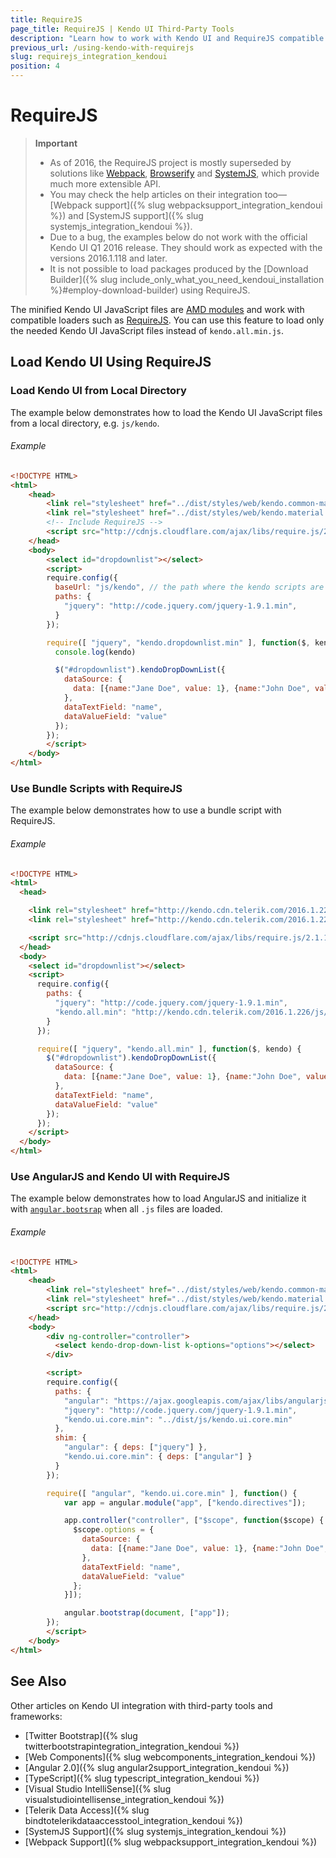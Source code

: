 ```yaml
---
title: RequireJS
page_title: RequireJS | Kendo UI Third-Party Tools
description: "Learn how to work with Kendo UI and RequireJS compatible loader."
previous_url: /using-kendo-with-requirejs
slug: requirejs_integration_kendoui
position: 4
---
```


# RequireJS

>**Important**
> * As of 2016, the RequireJS project is mostly superseded by solutions like [Webpack](http://webpack.github.io/), [Browserify](http://browserify.org/) and [SystemJS](https://github.com/systemjs/systemjs), which provide much more extensible API.
> * You may check the help articles on their integration too&mdash;[Webpack support]({% slug webpacksupport_integration_kendoui %}) and [SystemJS support]({% slug systemjs_integration_kendoui %}).
> * Due to a bug, the examples below do not work with the official Kendo UI Q1 2016 release. They should work as expected with the versions 2016.1.118 and later.
> * It is not possible to load packages produced by the [Download Builder]({% slug include_only_what_you_need_kendoui_installation %}#employ-download-builder) using RequireJS.

The minified Kendo UI JavaScript files are [AMD modules](https://en.wikipedia.org/wiki/Asynchronous_module_definition) and work with compatible loaders such as [RequireJS](http://requirejs.org/). You can use this feature to load only the needed Kendo UI JavaScript files instead of `kendo.all.min.js`.

## Load Kendo UI Using RequireJS



### Load Kendo UI from Local Directory

The example below demonstrates how to load the Kendo UI JavaScript files from a local directory, e.g. `js/kendo`.

###### Example

```html
<!DOCTYPE HTML>
<html>
    <head>
        <link rel="stylesheet" href="../dist/styles/web/kendo.common-material.core.min.css">
        <link rel="stylesheet" href="../dist/styles/web/kendo.material.min.css">
        <!-- Include RequireJS -->
        <script src="http://cdnjs.cloudflare.com/ajax/libs/require.js/2.1.1/require.js"></script>
    </head>
    <body>
        <select id="dropdownlist"></select>
        <script>
        require.config({
          baseUrl: "js/kendo", // the path where the kendo scripts are present
          paths: {
            "jquery": "http://code.jquery.com/jquery-1.9.1.min",
          }
        });

        require([ "jquery", "kendo.dropdownlist.min" ], function($, kendo) {
          console.log(kendo)

          $("#dropdownlist").kendoDropDownList({
            dataSource: {
              data: [{name:"Jane Doe", value: 1}, {name:"John Doe", value: 2}]
            },
            dataTextField: "name",
            dataValueField: "value"
          });
        });
        </script>
    </body>
</html>
```

### Use Bundle Scripts with RequireJS

The example below demonstrates how to use a bundle script with RequireJS.

###### Example

```html
<!DOCTYPE HTML>
<html>
  <head>

    <link rel="stylesheet" href="http://kendo.cdn.telerik.com/2016.1.226/styles/kendo.common.min.css">
    <link rel="stylesheet" href="http://kendo.cdn.telerik.com/2016.1.226/styles/kendo.default.min.css">

    <script src="http://cdnjs.cloudflare.com/ajax/libs/require.js/2.1.1/require.js"></script>
  </head>
  <body>
    <select id="dropdownlist"></select>
    <script>
      require.config({
        paths: {
          "jquery": "http://code.jquery.com/jquery-1.9.1.min",
          "kendo.all.min": "http://kendo.cdn.telerik.com/2016.1.226/js/kendo.all.min"
        }
      });

      require([ "jquery", "kendo.all.min" ], function($, kendo) {
        $("#dropdownlist").kendoDropDownList({
          dataSource: {
            data: [{name:"Jane Doe", value: 1}, {name:"John Doe", value: 2}]
          },
          dataTextField: "name",
          dataValueField: "value"
        });
      });
    </script>
  </body>
</html>
```

### Use AngularJS and Kendo UI with RequireJS

The example below demonstrates how to load AngularJS and initialize it with [`angular.bootsrap`](https://docs.angularjs.org/api/ng/function/angular.bootstrap) when all `.js` files are loaded.

###### Example

```html
<!DOCTYPE HTML>
<html>
    <head>
        <link rel="stylesheet" href="../dist/styles/web/kendo.common-material.core.min.css">
        <link rel="stylesheet" href="../dist/styles/web/kendo.material.min.css">
        <script src="http://cdnjs.cloudflare.com/ajax/libs/require.js/2.1.1/require.js"></script>
    </head>
    <body>
        <div ng-controller="controller">
          <select kendo-drop-down-list k-options="options"></select>
        </div>

        <script>
        require.config({
          paths: {
            "angular": "https://ajax.googleapis.com/ajax/libs/angularjs/1.3.12/angular.min",
            "jquery": "http://code.jquery.com/jquery-1.9.1.min",
            "kendo.ui.core.min": "../dist/js/kendo.ui.core.min"
          },
          shim: {
            "angular": { deps: ["jquery"] },
            "kendo.ui.core.min": { deps: ["angular"] }
          }
        });

        require([ "angular", "kendo.ui.core.min" ], function() {
            var app = angular.module("app", ["kendo.directives"]);

            app.controller("controller", ["$scope", function($scope) {
              $scope.options = {
                dataSource: {
                  data: [{name:"Jane Doe", value: 1}, {name:"John Doe", value: 2}]
                },
                dataTextField: "name",
                dataValueField: "value"
              };
            }]);

            angular.bootstrap(document, ["app"]);
        });
        </script>
    </body>
</html>
```

## See Also

Other articles on Kendo UI integration with third-party tools and frameworks:

* [Twitter Bootstrap]({% slug twitterbootstrapintegration_integration_kendoui %})
* [Web Components]({% slug webcomponents_integration_kendoui %})
* [Angular 2.0]({% slug angular2support_integration_kendoui %})
* [TypeScript]({% slug typescript_integration_kendoui %})
* [Visual Studio IntelliSense]({% slug visualstudiointellisense_integration_kendoui %})
* [Telerik Data Access]({% slug bindtotelerikdataaccesstool_integration_kendoui %})
* [SystemJS Support]({% slug systemjs_integration_kendoui %})
* [Webpack Support]({% slug webpacksupport_integration_kendoui %})
